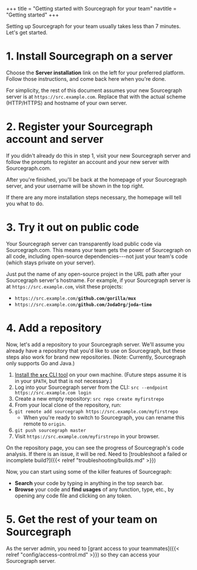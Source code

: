 +++
title = "Getting started with Sourcegraph for your team"
navtitle = "Getting started"
+++

Setting up Sourcegraph for your team usually takes less than 7
minutes. Let's get started.

# 1. Install Sourcegraph on a server

Choose the **Server installation** link on the left for your preferred
platform. Follow those instructions, and come back here when you're
done.

For simplicity, the rest of this document assumes your new Sourcegraph
server is at `https://src.example.com`. Replace that with the actual
scheme (HTTP/HTTPS) and hostname of your own server.

# 2. Register your Sourcegraph account and server

If you didn't already do this in step 1, visit your new Sourcegraph
server and follow the prompts to register an account and your new
server with Sourcegraph.com.

After you're finished, you'll be back at the homepage of your
Sourcegraph server, and your username will be shown in the top right.

If there are any more installation steps necessary, the homepage will
tell you what to do.

# 3. Try it out on public code

Your Sourcegraph server can transparently load public code via
Sourcegraph.com. This means your team gets the power of Sourcegraph on
all code, including open-source dependencies---not just your team's
code (which stays private on your server).

Just put the name of any open-source project in the URL path after
your Sourcegraph server's hostname. For example, if your Sourcegraph
server is at `https://src.example.com`, visit these projects:

* <code>https://<i></i>src.example.com/<strong>github.com/gorilla/mux</strong></code>
* <code>https://<i></i>src.example.com/<strong>github.com/JodaOrg/joda-time</strong></code>

# 4. Add a repository

Now, let's add a repository to your Sourcegraph server. We'll assume
you already have a repository that you'd like to use on Sourcegraph,
but these steps also work for brand new repositories. (Note: Currently,
Sourcegraph only supports Go and Java.)

1. [Install the **`src`** CLI tool](https://sourcegraph.com/b86d5501a450ca38be78b112d88cb46d9bf27583/try-it)
   on your own machine. (Future steps assume it is in your `$PATH`,
   but that is not necessary.)
1. Log into your Sourcegraph server from the CLI: `src --endpoint https://src.example.com login`
1. Create a new empty repository: `src repo create myfirstrepo`
1. From your local clone of the repository, run:
  1. `git remote add sourcegraph https://src.example.com/myfirstrepo`
     * When you're ready to switch to Sourcegraph, you can rename this remote to `origin`.
  1. `git push sourcegraph master`
1. Visit <code>https://<i></i>src.example.com/myfirstrepo</code> in your browser.

On the repository page, you can see the progress of Sourcegraph's code
analysis. If there is an issue, it will be red. Need to
[troubleshoot a failed or incomplete build?]({{< relref
"troubleshooting/builds.md" >}})

Now, you can start using some of the killer features of Sourcegraph:

* **Search** your code by typing in anything in the top search bar.
* **Browse** your code and **find usages** of any function, type,
  etc., by opening any code file and clicking on any token.

# 5. Get the rest of your team on Sourcegraph

As the server admin, you need to [grant access to your teammates]({{<
relref "config/access-control.md" >}}) so they can access your
Sourcegraph server.
